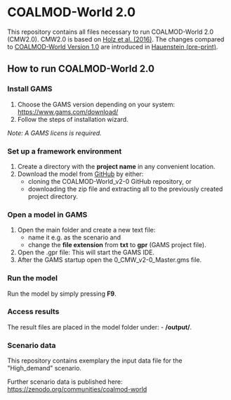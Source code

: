 # COALMOD-World 2.0
This repository contains all files necessary to run COALMOD-World 2.0 (CMW2.0). CMW2.0 is based on [Holz et al. (2016)](https://www.diw.de/documents/publikationen/73/diw_01.c.546364.de/diw_datadoc_2016-085.pdf). The changes compared to [COALMOD-World Version 1.0](https://www.diw.de/de/diw_01.c.599753.de/modelle.html#c_599799) are introduced in [Hauenstein (pre-print)]().


## How to run COALMOD-World 2.0

### Install GAMS

1. Choose the GAMS version depending on your system: https://www.gams.com/download/
2. Follow the steps of installation wizard.

*Note: A GAMS licens is required.*

### Set up a framework environment

1. Create a directory with the __project name__ in any convenient location.
2. Download the model from [GitHub](https://github.com/chauenstein/COALMOD-World_v2-0) by either:
	- cloning the COALMOD-World_v2-0 GitHub repository, or
	- downloading the zip file and extracting all to the previously created project directory.
	
### Open a model in GAMS

1. Open the main folder and create a new text file:
	- name it e.g. as the scenario and
	- change the __file extension__ from __txt__ to __gpr__ (GAMS project file).
2. Open the .gpr file: This will start the GAMS IDE.
3. After the GAMS startup open the 0_CMW_v2-0_Master.gms file.

### Run the model

Run the model by simply pressing __F9__.

### Access results

The result files are placed in the model folder under:
	- __/output/__.

### Scenario data

This repository contains exemplary the input data file for the "High_demand" scenario.

Further scenario data is published here: https://zenodo.org/communities/coalmod-world
